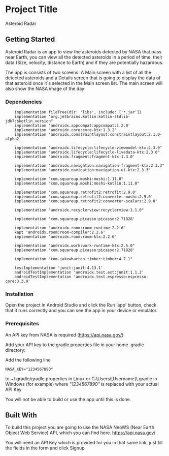 # Project Title

Asteroid Radar

## Getting Started

Asteroid Radar is an app to view the asteroids detected by NASA that pass near Earth, you can view all the detected asteroids in a period of time, their data (Size, velocity, distance to Earth) and if they are potentially hazardous.

The app is consists of two screens: A Main screen with a list of all the detected asteroids and a Details screen that is going to display the data of that asteroid once it´s selected in the Main screen list. The main screen will also show the NASA image of the day



### Dependencies

```
    implementation fileTree(dir: 'libs', include: ['*.jar'])
    implementation "org.jetbrains.kotlin:kotlin-stdlib-jdk7:$kotlin_version"
    implementation 'androidx.appcompat:appcompat:1.2.0'
    implementation 'androidx.core:core-ktx:1.3.2'
    implementation 'androidx.constraintlayout:constraintlayout:2.1.0-alpha2'

    implementation "androidx.lifecycle:lifecycle-viewmodel-ktx:2.3.0"
    implementation "androidx.lifecycle:lifecycle-livedata-ktx:2.3.0"
    implementation 'androidx.fragment:fragment-ktx:1.3.0'

    implementation "androidx.navigation:navigation-fragment-ktx:2.3.3"
    implementation "androidx.navigation:navigation-ui-ktx:2.3.3"

    implementation "com.squareup.moshi:moshi:1.11.0"
    implementation "com.squareup.moshi:moshi-kotlin:1.11.0"

    implementation 'com.squareup.retrofit2:retrofit:2.9.0'
    implementation 'com.squareup.retrofit2:converter-moshi:2.9.0'
    implementation 'com.squareup.retrofit2:converter-scalars:2.9.0'

    implementation "androidx.recyclerview:recyclerview:1.1.0"

    implementation 'com.squareup.picasso:picasso:2.71828'

    implementation 'androidx.room:room-runtime:2.2.6'
    kapt 'androidx.room:room-compiler:2.2.6'
    implementation "androidx.room:room-ktx:2.2.6"

    implementation "androidx.work:work-runtime-ktx:2.5.0"
    implementation 'com.squareup.picasso:picasso:2.71828'

    implementation "com.jakewharton.timber:timber:4.7.1"

    testImplementation 'junit:junit:4.13.1'
    androidTestImplementation 'androidx.test.ext:junit:1.1.2'
    androidTestImplementation 'androidx.test.espresso:espresso-core:3.3.0'

```

### Installation

Open the project in Android Studio and click the Run ‘app’ button, check that it runs correctly and you can see the app in your device or emulator.

### Prerequisites

An API key from NASA is required (https://api.nasa.gov/)

Add your API key to the gradle.properties file in your home .gradle directory:

Add the following line
```
NASA_KEY="1234567890"
```
to ~/.gradle/gradle.properties in Linux
or C:\Users\\[Username]\\.gradle in Windows (for example)
where _"1234567890"_ is replaced with your actual API Key

You will not be able to build or use the app until this is done. 


## Built With

To build this project you are going to use the NASA NeoWS (Near Earth Object Web Service) API, which you can find here.
https://api.nasa.gov/

You will need an API Key which is provided for you in that same link, just fill the fields in the form and click Signup.
